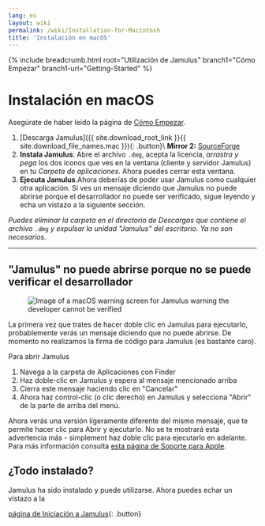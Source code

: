 ```yaml
---
lang: es
layout: wiki
permalink: /wiki/Installation-for-Macintosh
title: 'Instalación en macOS'
---
```


{% include breadcrumb.html root="Utilización de Jamulus" branch1="Cómo Empezar" branch1-url="Getting-Started" %}

# Instalación en macOS

Asegúrate de haber leído la página de [Cómo Empezar](Getting-Started).

1. [Descarga Jamulus]({{ site.download_root_link }}{{ site.download_file_names.mac }}){: .button}\\
**Mirror 2:** [SourceForge](https://sourceforge.net/projects/llcon/files/latest/download)
1. **Instala Jamulus**: Abre el archivo `.dmg`, acepta la licencia, *arrastra y pega* los dos iconos que ves en la ventana (cliente y servidor Jamulus) en tu *Carpeta de aplicaciones*. Ahora puedes cerrar esta ventana.
1. **Ejecuta Jamulus**.Ahora deberías de poder usar Jamulus como cualquier otra aplicación. Si ves un mensaje diciendo que Jamulus no puede abrirse porque el desarrollador no puede ser verificado, sigue leyendo y echa un vistazo a la siguiente sección.

_Puedes eliminar la carpeta en el directorio de Descargas que contiene el archivo `.dmg` y expulsar la unidad "Jamulus" del escritorio. Ya no son necesarios._

***

## "Jamulus" no puede abrirse porque no se puede verificar el desarrollador

<figure><img src="{{site.url}}/assets/img/es-screenshots/verification-mac.png" loading="lazy" alt="Image of a macOS warning screen for Jamulus warning the developer cannot be verified"></figure>

La primera vez que trates de hacer doble clic en Jamulus para ejecutarlo, probablemente verás un mensaje diciendo que no puede abrirse. De momento no realizamos la firma de código para Jamulus (es bastante caro).

Para abrir Jamulus
1. Navega a la carpeta de Aplicaciones con Finder
1. Haz doble-clic en Jamulus y espera al mensaje mencionado arriba
1. Cierra este mensaje haciendo clic en "Cancelar"
1. Ahora haz control-clic (o clic derecho) en Jamulus y selecciona "Abrir" de la parte de arriba del menú.

Ahora verás una versión ligeramente diferente del mismo mensaje, que te permite hacer clic para Abrir y ejecutarlo. No se te mostrará esta advertencia más - simplement haz doble clic para ejecutarlo en adelante. Para más información consulta [esta página de Soporte para Apple](https://support.apple.com/en-gb/guide/mac-help/mh40616/mac).

## ¿Todo instalado?

Jamulus ha sido instalado y puede utilizarse. Ahora puedes echar un vistazo a la

[página de Iniciación a Jamulus](Onboarding){: .button}
